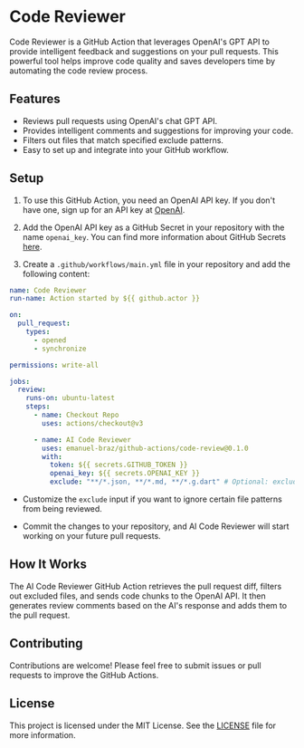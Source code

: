 # Code Reviewer

Code Reviewer is a GitHub Action that leverages OpenAI's GPT API to provide intelligent feedback and suggestions on
your pull requests. This powerful tool helps improve code quality and saves developers time by automating the code
review process.

## Features

- Reviews pull requests using OpenAI's chat GPT API.
- Provides intelligent comments and suggestions for improving your code.
- Filters out files that match specified exclude patterns.
- Easy to set up and integrate into your GitHub workflow.

## Setup

1. To use this GitHub Action, you need an OpenAI API key. If you don't have one, sign up for an API key
   at [OpenAI](https://beta.openai.com/signup).

2. Add the OpenAI API key as a GitHub Secret in your repository with the name `openai_key`. You can find more
   information about GitHub Secrets [here](https://docs.github.com/en/actions/reference/encrypted-secrets).

3. Create a `.github/workflows/main.yml` file in your repository and add the following content:

```yaml
name: Code Reviewer
run-name: Action started by ${{ github.actor }}

on:
  pull_request:
    types:
      - opened
      - synchronize

permissions: write-all

jobs:
  review:
    runs-on: ubuntu-latest
    steps:
      - name: Checkout Repo
        uses: actions/checkout@v3

      - name: AI Code Reviewer
        uses: emanuel-braz/github-actions/code-review@0.1.0
        with:
          token: ${{ secrets.GITHUB_TOKEN }}
          openai_key: ${{ secrets.OPENAI_KEY }}
          exclude: "**/*.json, **/*.md, **/*.g.dart" # Optional: exclude patterns separated by commas
```

- Customize the `exclude` input if you want to ignore certain file patterns from being reviewed.

- Commit the changes to your repository, and AI Code Reviewer will start working on your future pull requests.

## How It Works

The AI Code Reviewer GitHub Action retrieves the pull request diff, filters out excluded files, and sends code chunks to
the OpenAI API. It then generates review comments based on the AI's response and adds them to the pull request.

## Contributing

Contributions are welcome! Please feel free to submit issues or pull requests to improve the GitHub Actions.

## License

This project is licensed under the MIT License. See the [LICENSE](LICENSE) file for more information.